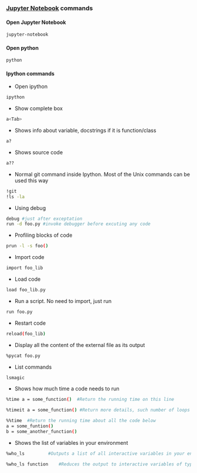 ### [Jupyter Notebook](http://jupyter.org/) commands


#### Open Jupyter Notebook
````bash
jupyter-notebook
````

#### Open python
````bash
python
````

#### Ipython commands
- Open ipython
````bash
ipython
````

-  Show complete box
````bash
a<Tab>
````

- Shows info about variable, docstrings if it is function/class
````bash
a?
````

- Shows source code
````bash
a??
````

- Normal git command inside Ipython. Most of the Unix commands can be used this way
````bash
!git
!ls -la
````

- Using debug
````bash
debug #just after exceptation
run -d foo.py #invoke debugger before excuting any code
````

- Profiling blocks of code
````bash
prun -l -s foo()
````

- Import code
````bash
import foo_lib
````

- Load code
````bash
load foo_lib.py
````

- Run a script. No need to import, just run
````bash
run foo.py
````

- Restart code
````bash
reload(foo_lib)
````

- Display all the content of the external file as its output
````bash
%pycat foo.py
````

- List commands
````bash
lsmagic
````

- Shows how much time a code needs to run
````bash
%time a = some_function()  #Return the running time on this line

%timeit a = some_function() #Return more details, such number of loops

%%time	#Return the running time about all the code below
a = some_funtion()
b = some_another_function()
````

- Shows the list of variables in your environment
````bash
%who_ls 		#Outputs a list of all interactive variables in your environment

%who_ls function	#Reduces the output to interactive variables of type "function"
````
